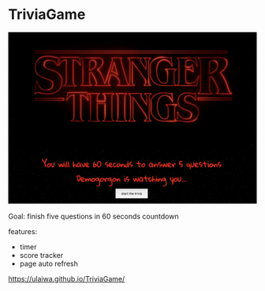 # TriviaGame

![alt text](/ScreenShot.png)

Goal: finish five questions in 60 seconds countdown

features:
- timer
- score tracker
- page auto refresh

https://ulaiwa.github.io/TriviaGame/
